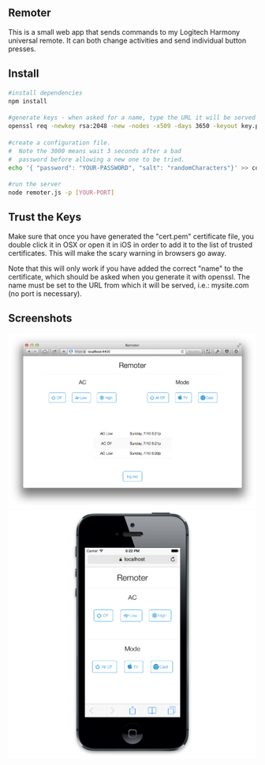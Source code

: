 ## Remoter

This is a small web app that sends commands to my Logitech Harmony universal remote. It can both change activities and send individual button presses.

## Install

```sh
#install dependencies
npm install

#generate keys - when asked for a name, type the URL it will be served from
openssl req -newkey rsa:2048 -new -nodes -x509 -days 3650 -keyout key.pem -out cert.pem

#create a configuration file.
#  Note the 3000 means wait 3 seconds after a bad
#  password before allowing a new one to be tried.
echo '{ "password": "YOUR-PASSWORD", "salt": "randomCharacters"}' >> config.json

#run the server
node remoter.js -p [YOUR-PORT]
```

## Trust the Keys
Make sure that once you have generated the "cert.pem" certificate file, you double click it in OSX or open it in iOS in order to add it to the list of trusted certificates. This will make the scary warning in browsers go away.

Note that this will only work if you have added the correct "name" to the certificate, which should be asked when you generate it with openssl. The name must be set to the URL from which it will be served, i.e.: mysite.com (no port is necessary).

## Screenshots

![desktop](/screenshots/desktop.png "Desktop") ![mobile](/screenshots/mobile.png "Mobile")
